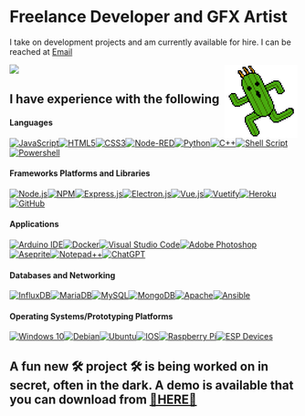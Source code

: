 # Freelance Developer and GFX Artist
I take on development projects and am currently available for hire. I can be reached at [Email](mailto:HaroldPetersInskipp@gmail.com)

<img align="right" alt="GIF" height="128px" src="Cactuar.gif" />

<a href="https://github.com/HaroldPetersInskipp">
  <img style="margin: 0" src="https://github-readme-stats.vercel.app/api/top-langs/?username=HaroldPetersInskipp&langs_count=8&layout=compact&theme=dark" />
</a>

## I have experience with the following

#### Languages

[![JavaScript](https://img.shields.io/badge/javascript-%23323330.svg?style=for-the-badge&logo=javascript&logoColor=%23F7DF1E)](https://developer.mozilla.org/en-US/docs/Web/JavaScript)[![HTML5](https://img.shields.io/badge/html5-%23E34F26.svg?style=for-the-badge&logo=html5&logoColor=white)](https://developer.mozilla.org/en-US/docs/Web/HTML)[![CSS3](https://img.shields.io/badge/css3-%231572B6.svg?style=for-the-badge&logo=css3&logoColor=white)](https://developer.mozilla.org/en-US/docs/Web/CSS)[![Node-RED](https://img.shields.io/badge/Node--Red-8F0000?style=for-the-badge&logo=nodered&logoColor=white)](https://nodered.org/)[![Python](https://img.shields.io/badge/python-3670A0?style=for-the-badge&logo=python&logoColor=ffdd54)](https://www.python.org/)[![C++](https://img.shields.io/badge/C%2B%2B-00599C?style=for-the-badge&logo=c%2B%2B&logoColor=white)](https://cplusplus.com/reference/)[![Shell Script](https://img.shields.io/badge/shell-%23121011.svg?style=for-the-badge&logo=gnu-bash&logoColor=white)](https://www.shellscript.sh/)[![Powershell](https://img.shields.io/badge/Powershell-2CA5E0?style=for-the-badge&logo=powershell&logoColor=white)](https://learn.microsoft.com/en-us/powershell/)

#### Frameworks Platforms and Libraries

[![Node.js](https://img.shields.io/badge/node-%2343853D.svg?style=for-the-badge&logo=node.js&logoColor=white)](https://nodejs.org/)[![NPM](https://img.shields.io/badge/NPM-%23000000.svg?style=for-the-badge&logo=npm&logoColor=white)](https://www.npmjs.com/~inskipp)[![Express.js](https://img.shields.io/badge/express-%23404d59.svg?style=for-the-badge&logo=express&logoColor=%2361DAFB)](https://github.com/expressjs/express)[![Electron.js](https://img.shields.io/badge/Electron-191970?style=for-the-badge&logo=Electron&logoColor=white)](https://www.electronjs.org/)[![Vue.js](https://img.shields.io/badge/Vue-35495E?style=for-the-badge&logo=vuedotjs&logoColor=4FC08D)](https://vuejs.org/guide/introduction.html)[![Vuetify](https://img.shields.io/badge/Vuetify-1867C0?style=for-the-badge&logo=vuetify&logoColor=white)](https://vuetifyjs.com/en/getting-started/installation/)[![Heroku](https://img.shields.io/badge/heroku-%23430098.svg?style=for-the-badge&logo=heroku&logoColor=white)](https://www.heroku.com/)[![GitHub](https://img.shields.io/badge/github-%23121011.svg?style=for-the-badge&logo=github&logoColor=white)](https://github.com/)

#### Applications

[![Arduino IDE](https://img.shields.io/badge/Arduino_IDE-00979D?style=for-the-badge&logo=arduino&logoColor=white)](https://github.com/arduino/arduino-ide)[![Docker](https://img.shields.io/badge/docker-%230db7ed.svg?style=for-the-badge&logo=docker&logoColor=white)](https://docs.docker.com/)[![Visual Studio Code](https://img.shields.io/badge/VS%20Code-0078d7.svg?style=for-the-badge&logo=visual-studio-code&logoColor=white)](https://code.visualstudio.com/)[![Adobe Photoshop](https://img.shields.io/badge/photoshop-%2331A8FF.svg?style=for-the-badge&logo=adobephotoshop&logoColor=white)](https://www.adobe.com/products/photoshop.html)[![Aseprite](https://img.shields.io/badge/Aseprite-FFFFFF?style=for-the-badge&logo=Aseprite&logoColor=#7D929E)](https://www.aseprite.org/)[![Notepad++](https://img.shields.io/badge/Notepad++-90E59A.svg?style=for-the-badge&logo=notepad%2B%2B&logoColor=black)](https://notepad-plus-plus.org/)[![ChatGPT](https://img.shields.io/badge/ChatGPT-74aa9c?style=for-the-badge&logo=openai&logoColor=white)](https://chatgpt.com/)

#### Databases and Networking

[![InfluxDB](https://img.shields.io/badge/InfluxDB-22ADF6?style=for-the-badge&logo=InfluxDB&logoColor=white)](https://docs.influxdata.com/)[![MariaDB](https://img.shields.io/badge/MariaDB-003545?style=for-the-badge&logo=mariadb&logoColor=white)](https://mariadb.com/kb/)[![MySQL](https://img.shields.io/badge/mysql-%23005C84.svg?style=for-the-badge&logo=mysql&logoColor=white)](https://docs.oracle.com/en-us/iaas/mysql-database/)[![MongoDB](https://img.shields.io/badge/MongoDB-%234ea94b.svg?style=for-the-badge&logo=mongodb&logoColor=white)](https://www.mongodb.com/docs/)[![Apache](https://img.shields.io/badge/apache-%23D42029.svg?style=for-the-badge&logo=apache&logoColor=white)](https://httpd.apache.org/docs/current/)[![Ansible](https://img.shields.io/badge/ansible-%231A1918.svg?style=for-the-badge&logo=ansible&logoColor=white)](https://docs.ansible.com/ansible/latest/installation_guide/)

#### Operating Systems/Prototyping Platforms

[![Windows 10](https://img.shields.io/badge/Windows-0078D6?style=for-the-badge&logo=windows&logoColor=white)](https://www.microsoft.com/en-us/windows)[![Debian](https://img.shields.io/badge/Debian-D70A53?style=for-the-badge&logo=debian&logoColor=white)](https://www.debian.org/)[![Ubuntu](https://img.shields.io/badge/Ubuntu-E95420?style=for-the-badge&logo=ubuntu&logoColor=white)](https://ubuntu.com/)[![IOS](https://img.shields.io/badge/iOS-000000?style=for-the-badge&logo=apple&logoColor=white)](https://www.apple.com/ios/)[![Raspberry Pi](https://img.shields.io/badge/-RaspberryPi-CD2355?style=for-the-badge&logo=Raspberry-Pi)](https://www.raspberrypi.com/software/operating-systems/)[![ESP Devices](https://img.shields.io/badge/esp8266-E7352C?style=for-the-badge&logo=espressif&logoColor=white)](https://www.espressif.com/en)

## A fun new 🛠 project 🛠 is being worked on in secret, often in the dark. A demo is available that you can download from [📁HERE📁](https://github.com/HaroldPetersInskipp/GameDemo)
